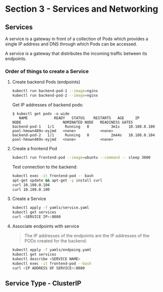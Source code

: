 # Section 3 - Services and Networking

## Services

A service is a gateway in front of a collection of Pods which provides a single IP address and DNS through which Pods can be accessed.

A service is a gateway that distributes the incoming traffic between its endpoints.

### Order of things to create a Service

1. Create backend Pods (endpoints)

    ```bash
    kubectl run backend-pod-1 --image=nginx
    kubectl run backend-pod-2 --image=nginx
    ```
   Get IP addresses of backend pods:

    ```text
    $ kubectl get pods -o wide
       NAME            READY   STATUS    RESTARTS   AGE     IP             NODE                   NOMINATED NODE   READINESS GATES
    backend-pod-1   1/1     Running   0          3m1s    10.108.0.100   pool-hmown489v-eyjmd   <none>           <none>
    backend-pod-2   1/1     Running   0          2m44s   10.108.0.104   pool-hmown489v-eyjmd   <none>           <none>
    ```

2. Create a frontend Pod

    ```bash
    kubectl run frontend-pod --image=ubuntu --command -- sleep 3600
    ```

   Test connection to the backend:

    ```bash
    kubectl exec -it frontend-pod -- bash
    apt-get update && apt-get -y install curl
    curl 10.108.0.104
    curl 10.108.0.100
    ```

3. Create a Service

    ```bash
    kubectl apply -f yamls/service.yaml
    kubectl get services
    curl <SERVICE IP>:8080
    ```

4. Associate endpoints with service

   > The IP addresses of the endpoints are the IP addresses of the PODs created for the backend.

    ```bash
    kubectl apply -f yamls/endpoing.yaml
    kubectl get services
    kubectl describe <SERVICE NAME>
    kubectl exec -it frontend-pod --bash
    curl <IP ADDRESS OF SERVICE>:8080
    ```

## Service Type - ClusterIP
